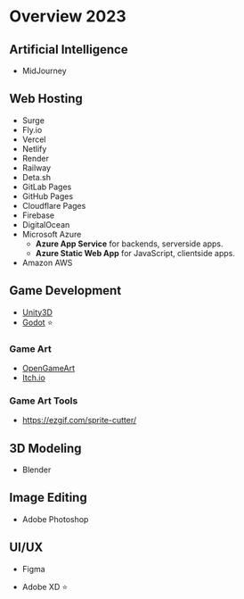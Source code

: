 # Overview 2023

## Artificial Intelligence

- MidJourney

## Web Hosting

- Surge
- Fly.io
- Vercel
- Netlify
- Render
- Railway
- Deta.sh
- GitLab Pages
- GitHub Pages
- Cloudflare Pages
- Firebase
- DigitalOcean
- Microsoft Azure
  - **Azure App Service** for backends, serverside apps.
  - **Azure Static Web App** for JavaScript, clientside apps.
- Amazon AWS

## Game Development

- [Unity3D](https://github.com/LarsPeterson/unity3d)
- [Godot](https://godotengine.org/) ⭐

### Game Art

- [OpenGameArt](https://opengameart.org/)
- [Itch.io](https://itch.io/game-assets/free)

### Game Art Tools

- https://ezgif.com/sprite-cutter/

## 3D Modeling

- Blender

## Image Editing

- Adobe Photoshop

## UI/UX

- Figma

- Adobe XD ⭐
